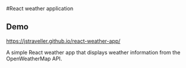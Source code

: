 #React weather application

## Demo
https://jstraveller.github.io/react-weather-app/

A simple React weather app that displays weather information from the OpenWeatherMap API.
